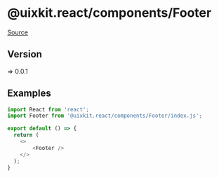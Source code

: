 # @uixkit.react/components/Footer

[Source](https://github.com/xizon/uix-kit-react/tree/master/src/client/components/Footer)

## Version

=> 0.0.1

## Examples

```js
import React from 'react';
import Footer from '@uixkit.react/components/Footer/index.js';

export default () => {
  return (
    <>
		<Footer />
    </>
  );
}

```